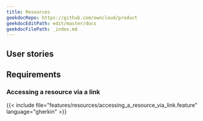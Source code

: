 ```yaml
---
title: Resources
geekdocRepo: https://github.com/owncloud/product
geekdocEditPath: edit/master/docs
geekdocFilePath: _index.md
---
```


## User stories

## Requirements

### Accessing a resource via a link

{{< include file="features/resources/accessing_a_resource_via_link.feature" language="gherkin" >}}
